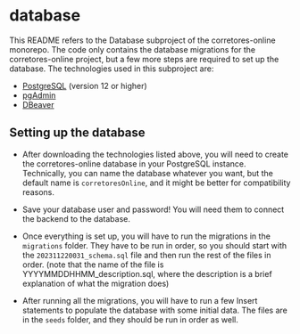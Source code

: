 # database

This README refers to the Database subproject of the corretores-online monorepo.
The code only contains the database migrations for the corretores-online project, but a few more steps are required to set up the database.
The technologies used in this subproject are:

- [PostgreSQL](https://www.postgresql.org/) (version 12 or higher)
- [pgAdmin](https://www.pgadmin.org/)
- [DBeaver](https://dbeaver.io/)

## Setting up the database

- After downloading the technologies listed above, you will need to create the corretores-online database in your PostgreSQL instance.
  Technically, you can name the database whatever you want, but the default name is `corretoresOnline`, and it might be better for compatibility reasons.

- Save your database user and password! You will need them to connect the backend to the database.

- Once everything is set up, you will have to run the migrations in the `migrations` folder. They have to be run in order, so you should start with the `202311220031_schema.sql` file and then run the rest of the files in order. (note that the name of the file is YYYYMMDDHHMM_description.sql, where the description is a brief explanation of what the migration does)

- After running all the migrations, you will have to run a few Insert statements to populate the database with some initial data. The files are in the `seeds` folder, and they should be run in order as well.
